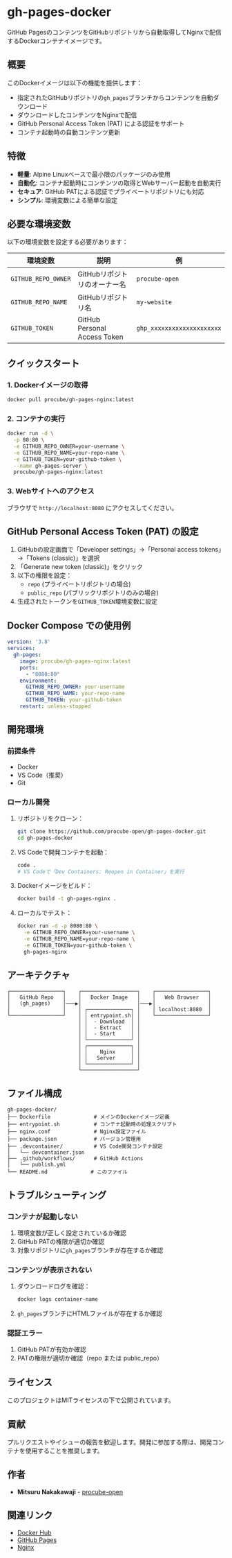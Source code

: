 # gh-pages-docker

GitHub PagesのコンテンツをGitHubリポジトリから自動取得してNginxで配信するDockerコンテナイメージです。

## 概要

このDockerイメージは以下の機能を提供します：

- 指定されたGitHubリポジトリの`gh_pages`ブランチからコンテンツを自動ダウンロード
- ダウンロードしたコンテンツをNginxで配信
- GitHub Personal Access Token (PAT) による認証をサポート
- コンテナ起動時の自動コンテンツ更新

## 特徴

- **軽量**: Alpine Linuxベースで最小限のパッケージのみ使用
- **自動化**: コンテナ起動時にコンテンツの取得とWebサーバー起動を自動実行
- **セキュア**: GitHub PATによる認証でプライベートリポジトリにも対応
- **シンプル**: 環境変数による簡単な設定

## 必要な環境変数

以下の環境変数を設定する必要があります：

| 環境変数 | 説明 | 例 |
|---------|------|-----|
| `GITHUB_REPO_OWNER` | GitHubリポジトリのオーナー名 | `procube-open` |
| `GITHUB_REPO_NAME` | GitHubリポジトリ名 | `my-website` |
| `GITHUB_TOKEN` | GitHub Personal Access Token | `ghp_xxxxxxxxxxxxxxxxxxxx` |

## クイックスタート

### 1. Dockerイメージの取得

```bash
docker pull procube/gh-pages-nginx:latest
```

### 2. コンテナの実行

```bash
docker run -d \
  -p 80:80 \
  -e GITHUB_REPO_OWNER=your-username \
  -e GITHUB_REPO_NAME=your-repo-name \
  -e GITHUB_TOKEN=your-github-token \
  --name gh-pages-server \
  procube/gh-pages-nginx:latest
```

### 3. Webサイトへのアクセス

ブラウザで `http://localhost:8080` にアクセスしてください。

## GitHub Personal Access Token (PAT) の設定

1. GitHubの設定画面で「Developer settings」→「Personal access tokens」→「Tokens (classic)」を選択
2. 「Generate new token (classic)」をクリック
3. 以下の権限を設定：
   - `repo` (プライベートリポジトリの場合)
   - `public_repo` (パブリックリポジトリのみの場合)
4. 生成されたトークンを`GITHUB_TOKEN`環境変数に設定

## Docker Compose での使用例

```yaml
version: '3.8'
services:
  gh-pages:
    image: procube/gh-pages-nginx:latest
    ports:
      - "8080:80"
    environment:
      GITHUB_REPO_OWNER: your-username
      GITHUB_REPO_NAME: your-repo-name
      GITHUB_TOKEN: your-github-token
    restart: unless-stopped
```

## 開発環境

### 前提条件

- Docker
- VS Code（推奨）
- Git

### ローカル開発

1. リポジトリをクローン：

   ```bash
   git clone https://github.com/procube-open/gh-pages-docker.git
   cd gh-pages-docker
   ```

2. VS Codeで開発コンテナを起動：

   ```bash
   code .
   # VS Codeで「Dev Containers: Reopen in Container」を実行
   ```

3. Dockerイメージをビルド：

   ```bash
   docker build -t gh-pages-nginx .
   ```

4. ローカルでテスト：

   ```bash
   docker run -d -p 8080:80 \
     -e GITHUB_REPO_OWNER=your-username \
     -e GITHUB_REPO_NAME=your-repo-name \
     -e GITHUB_TOKEN=your-github-token \
     gh-pages-nginx
   ```

## アーキテクチャ

```mermaid
┌─────────────────┐    ┌──────────────────┐    ┌─────────────────┐
│   GitHub Repo   │    │   Docker Image   │    │   Web Browser   │
│   (gh_pages)    │───▶│                  │───▶│                 │
│                 │    │ ┌──────────────┐ │    │ localhost:8080  │
└─────────────────┘    │ │ entrypoint.sh│ │    └─────────────────┘
                       │ │  - Download  │ │
                       │ │  - Extract   │ │
                       │ │  - Start     │ │
                       │ └──────────────┘ │
                       │ ┌──────────────┐ │
                       │ │    Nginx     │ │
                       │ │   Server     │ │
                       │ └──────────────┘ │
                       └──────────────────┘
```

## ファイル構成

```text
gh-pages-docker/
├── Dockerfile              # メインのDockerイメージ定義
├── entrypoint.sh           # コンテナ起動時の処理スクリプト
├── nginx.conf              # Nginx設定ファイル
├── package.json            # バージョン管理用
├── .devcontainer/          # VS Code開発コンテナ設定
│   └── devcontainer.json
├── .github/workflows/      # GitHub Actions
│   └── publish.yml
└── README.md              # このファイル
```

## トラブルシューティング

### コンテナが起動しない

1. 環境変数が正しく設定されているか確認
2. GitHub PATの権限が適切か確認
3. 対象リポジトリに`gh_pages`ブランチが存在するか確認

### コンテンツが表示されない

1. ダウンロードログを確認：

   ```bash
   docker logs container-name
   ```

2. `gh_pages`ブランチにHTMLファイルが存在するか確認

### 認証エラー

1. GitHub PATが有効か確認
2. PATの権限が適切か確認（repo または public_repo）

## ライセンス

このプロジェクトはMITライセンスの下で公開されています。

## 貢献

プルリクエストやイシューの報告を歓迎します。開発に参加する際は、開発コンテナを使用することを推奨します。

## 作者

- **Mitsuru Nakakawaji** - [procube-open](https://github.com/procube-open)

## 関連リンク

- [Docker Hub](https://hub.docker.com/)
- [GitHub Pages](https://pages.github.com/)
- [Nginx](https://nginx.org/)
